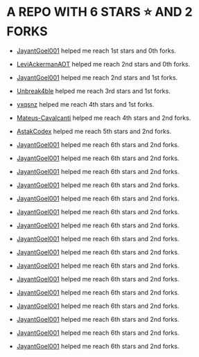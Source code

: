 # A REPO WITH 6 STARS ⭐️ AND 2 FORKS
- [JayantGoel001](https://github.com/JayantGoel001) helped me reach 1st stars and 0th forks.

- [LeviAckermanAOT](https://github.com/LeviAckermanAOT) helped me reach 2nd stars and 0th forks.

- [JayantGoel001](https://github.com/JayantGoel001) helped me reach 2nd stars and 1st forks.

- [Unbreak4ble](https://github.com/Unbreak4ble) helped me reach 3rd stars and 1st forks.

- [yxqsnz](https://github.com/yxqsnz) helped me reach 4th stars and 1st forks.

- [Mateus-Cavalcanti](https://github.com/Mateus-Cavalcanti) helped me reach 4th stars and 2nd forks.

- [AstakCodex](https://github.com/AstakCodex) helped me reach 5th stars and 2nd forks.

- [JayantGoel001](https://github.com/JayantGoel001) helped me reach 6th stars and 2nd forks.

- [JayantGoel001](https://github.com/JayantGoel001) helped me reach 6th stars and 2nd forks.

- [JayantGoel001](https://github.com/JayantGoel001) helped me reach 6th stars and 2nd forks.

- [JayantGoel001](https://github.com/JayantGoel001) helped me reach 6th stars and 2nd forks.

- [JayantGoel001](https://github.com/JayantGoel001) helped me reach 6th stars and 2nd forks.

- [JayantGoel001](https://github.com/JayantGoel001) helped me reach 6th stars and 2nd forks.

- [JayantGoel001](https://github.com/JayantGoel001) helped me reach 6th stars and 2nd forks.

- [JayantGoel001](https://github.com/JayantGoel001) helped me reach 6th stars and 2nd forks.

- [JayantGoel001](https://github.com/JayantGoel001) helped me reach 6th stars and 2nd forks.

- [JayantGoel001](https://github.com/JayantGoel001) helped me reach 6th stars and 2nd forks.

- [JayantGoel001](https://github.com/JayantGoel001) helped me reach 6th stars and 2nd forks.

- [JayantGoel001](https://github.com/JayantGoel001) helped me reach 6th stars and 2nd forks.

- [JayantGoel001](https://github.com/JayantGoel001) helped me reach 6th stars and 2nd forks.

- [JayantGoel001](https://github.com/JayantGoel001) helped me reach 6th stars and 2nd forks.

- [JayantGoel001](https://github.com/JayantGoel001) helped me reach 6th stars and 2nd forks.

- [JayantGoel001](https://github.com/JayantGoel001) helped me reach 6th stars and 2nd forks.
